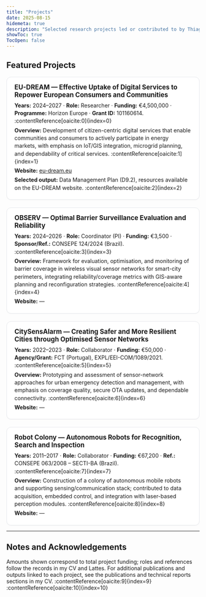 ```yaml
---
title: "Projects"
date: 2025-08-15
hidemeta: true
description: "Selected research projects led or contributed to by Thiago Cerqueira de Jesus."
showToc: true
TocOpen: false
---
```


<link rel="stylesheet" href="https://cdnjs.cloudflare.com/ajax/libs/font-awesome/6.4.0/css/all.min.css">
<link rel="stylesheet" href="https://cdn.jsdelivr.net/gh/jpswalsh/academicons@1/css/academicons.min.css">

<div class="bio-container">

## Featured Projects

<div class="projects-grid">

<div class="project-card">
<h3><i class="fas fa-bolt"></i> EU-DREAM — Effective Uptake of Digital Services to Repower European Consumers and Communities</h3>
<p><strong>Years:</strong> 2024–2027 · <strong>Role:</strong> Researcher · <strong>Funding:</strong> €4,500,000 · <strong>Programme:</strong> Horizon Europe · <strong>Grant ID:</strong> 101160614. :contentReference[oaicite:0]{index=0}</p>
<p><strong>Overview:</strong> Development of citizen-centric digital services that enable communities and consumers to actively participate in energy markets, with emphasis on IoT/GIS integration, microgrid planning, and dependability of critical services. :contentReference[oaicite:1]{index=1}</p>
<p><strong>Website:</strong> <a href="https://eu-dream.eu/" target="_blank" rel="noopener">eu-dream.eu</a></p>
<p><strong>Selected output:</strong> Data Management Plan (D9.2), resources available on the EU-DREAM website. :contentReference[oaicite:2]{index=2}</p>
</div>

<div class="project-card">
<h3><i class="fas fa-video"></i> OBSERV — Optimal Barrier Surveillance Evaluation and Reliability</h3>
<p><strong>Years:</strong> 2024–2026 · <strong>Role:</strong> Coordinator (PI) · <strong>Funding:</strong> €3,500 · <strong>Sponsor/Ref.:</strong> CONSEPE 124/2024 (Brazil). :contentReference[oaicite:3]{index=3}</p>
<p><strong>Overview:</strong> Framework for evaluation, optimisation, and monitoring of barrier coverage in wireless visual sensor networks for smart-city perimeters, integrating reliability/coverage metrics with GIS-aware planning and reconfiguration strategies. :contentReference[oaicite:4]{index=4}</p>
<p><strong>Website:</strong> —</p>
</div>

<div class="project-card">
<h3><i class="fas fa-city"></i> CitySensAlarm — Creating Safer and More Resilient Cities through Optimised Sensor Networks</h3>
<p><strong>Years:</strong> 2022–2023 · <strong>Role:</strong> Collaborator · <strong>Funding:</strong> €50,000 · <strong>Agency/Grant:</strong> FCT (Portugal), EXPL/EEI-COM/1089/2021. :contentReference[oaicite:5]{index=5}</p>
<p><strong>Overview:</strong> Prototyping and assessment of sensor-network approaches for urban emergency detection and management, with emphasis on coverage quality, secure OTA updates, and dependable connectivity. :contentReference[oaicite:6]{index=6}</p>
<p><strong>Website:</strong> —</p>
</div>

<div class="project-card">
<h3><i class="fas fa-robot"></i> Robot Colony — Autonomous Robots for Recognition, Search and Inspection</h3>
<p><strong>Years:</strong> 2011–2017 · <strong>Role:</strong> Collaborator · <strong>Funding:</strong> €67,200 · <strong>Ref.:</strong> CONSEPE 063/2008 – SECTI-BA (Brazil). :contentReference[oaicite:7]{index=7}</p>
<p><strong>Overview:</strong> Construction of a colony of autonomous mobile robots and supporting sensing/communication stack; contributed to data acquisition, embedded control, and integration with laser-based perception modules. :contentReference[oaicite:8]{index=8}</p>
<p><strong>Website:</strong> —</p>
</div>

</div>

---

## Notes and Acknowledgements

<p>Amounts shown correspond to total project funding; roles and references follow the records in my CV and Lattes. For additional publications and outputs linked to each project, see the publications and technical reports sections in my CV. :contentReference[oaicite:9]{index=9} :contentReference[oaicite:10]{index=10}</p>

</div>

<style>
.projects-grid {
  display: grid; gap: 1.25rem;
  grid-template-columns: repeat(auto-fit, minmax(320px, 1fr));
}
.project-card {
  border: 1px solid #e5e7eb; border-radius: 12px; padding: 1rem 1.25rem;
  background: #fff;
  box-shadow: 0 1px 2px rgba(0,0,0,0.04);
}
.project-card h3 { margin: 0 0 .5rem 0; font-size: 1.05rem; }
.project-card p { margin: .25rem 0; line-height: 1.45; }
</style>
